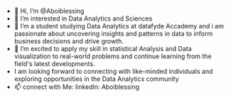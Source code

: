 - 👋 Hi, I’m @Aboiblessing
- 👀 I’m interested in Data Analytics and Sciences
- 🌱 I’m a student studying Data Analytics at datafyde Accademy and i am passionate about uncovering insights and patterns in data to inform business decisions and drive growth.
- 💞️ I’m excited to apply my skill in statistical Analysis and Data visualization to real-world problems and continue learning from the field's latest developments.
- I am looking forward to connecting with like-minded individuals and exploring opportunities in the Data Analytics community
- 📫 connect with Me:
  linkedln: Aboiblessing
  
  

<!---
Aboiblessing/Aboiblessing is a ✨ special ✨ repository because its `README.md` (this file) appears on your GitHub profile.
You can click the Preview link to take a look at your changes.
--->
